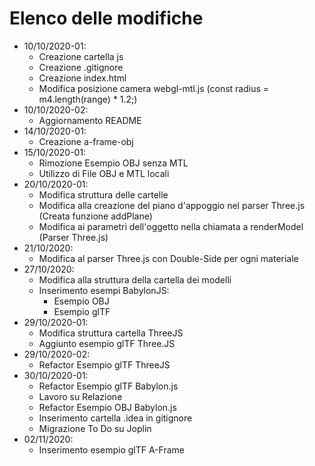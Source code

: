 # Elenco delle modifiche
- 10/10/2020-01:
  - Creazione cartella js
  - Creazione .gitignore
  - Creazione index.html
  - Modifica posizione camera webgl-mtl.js (const radius = m4.length(range) * 1.2;)
- 10/10/2020-02:
  - Aggiornamento README
- 14/10/2020-01:
  - Creazione a-frame-obj
- 15/10/2020-01:
  - Rimozione Esempio OBJ senza MTL
  - Utilizzo di File OBJ e MTL locali
- 20/10/2020-01:
  - Modifica struttura delle cartelle
  - Modifica alla creazione del piano d'appoggio nel parser Three.js (Creata funzione addPlane)
  - Modifica ai parametri dell'oggetto nella chiamata a renderModel (Parser Three.js)
- 21/10/2020:
  - Modifica al parser Three.js con Double-Side per ogni materiale
- 27/10/2020:
  - Modifica alla struttura della cartella dei modelli
  - Inserimento esempi BabylonJS:
    - Esempio OBJ
    - Esempio glTF
- 29/10/2020-01:
  - Modifica struttura cartella ThreeJS
  - Aggiunto esempio glTF Three.JS
- 29/10/2020-02:
  - Refactor Esempio glTF ThreeJS
- 30/10/2020-01:
  - Refactor Esempio glTF Babylon.js
  - Lavoro su Relazione
  - Refactor Esempio OBJ Babylon.js
  - Inserimento cartella .idea in gitignore
  - Migrazione To Do su Joplin
- 02/11/2020:
  - Inserimento esempio glTF A-Frame